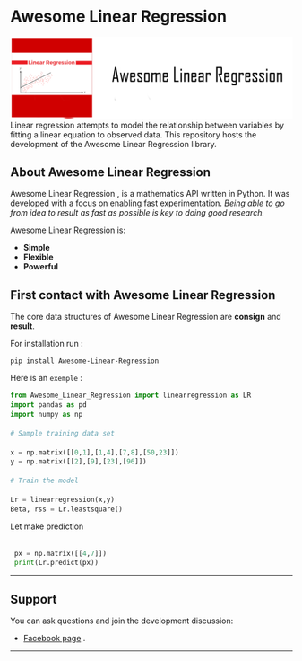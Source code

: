 # Awesome Linear Regression
![Awesome Linear Regression](image/alr.png)
Linear regression attempts to model the relationship between variables by fitting a linear equation to observed data. 
This repository hosts the development of the Awesome Linear Regression library.

## About Awesome Linear Regression

Awesome Linear Regression , is a mathematics API written in Python.
It was developed with a focus on enabling fast experimentation.
*Being able to go from idea to result as fast as possible is key to doing good research.*

Awesome Linear Regression is:

-   **Simple** 
-   **Flexible** 
-   **Powerful** 

## First contact with Awesome Linear Regression

The core data structures of Awesome Linear Regression are __consign__ and __result__.

For installation run :

```
pip install Awesome-Linear-Regression

```

Here is an `exemple` :

```python
from Awesome_Linear_Regression import linearregression as LR
import pandas as pd
import numpy as np

# Sample training data set

x = np.matrix([[0,1],[1,4],[7,8],[50,23]])
y = np.matrix([[2],[9],[23],[96]])

# Train the model

Lr = linearregression(x,y)
Beta, rss = Lr.leastsquare()


```

Let make prediction

```python

 px = np.matrix([[4,7]])
 print(Lr.predict(px))

```

---
## Support

You can ask questions and join the development discussion:

- [Facebook page](https://www.facebook.com/globalanalysistech) .

---
